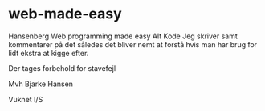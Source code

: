 # web-made-easy
Hansenberg Web programming made easy
Alt Kode Jeg skriver samt kommentarer på det således det bliver nemt at forstå hvis man har brug for lidt ekstra at kigge efter.

Der tages forbehold for stavefejl

Mvh Bjarke Hansen

Vuknet I/S
